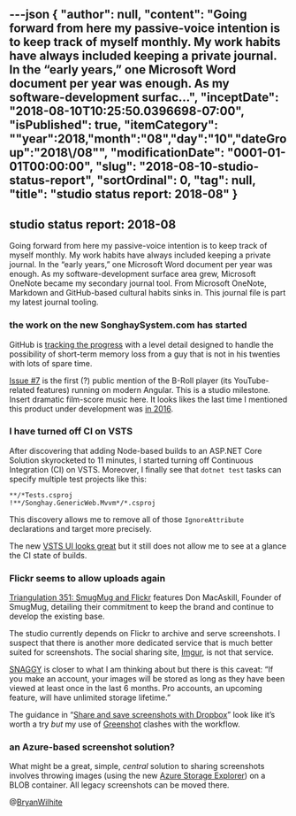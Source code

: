 ---json
{
  "author": null,
  "content": "Going forward from here my passive-voice intention is to keep track of myself monthly. My work habits have always included keeping a private journal. In the “early years,” one Microsoft Word document per year was enough. As my software-development surfac...",
  "inceptDate": "2018-08-10T10:25:50.0396698-07:00",
  "isPublished": true,
  "itemCategory": "\"year\":2018,\"month\":\"08\",\"day\":\"10\",\"dateGroup\":\"2018\\/08\"",
  "modificationDate": "0001-01-01T00:00:00",
  "slug": "2018-08-10-studio-status-report",
  "sortOrdinal": 0,
  "tag": null,
  "title": "studio status report: 2018-08"
}
---

## studio status report: 2018-08

Going forward from here my passive-voice intention is to keep track of myself monthly. My work habits have always included keeping a private journal. In the “early years,” one Microsoft Word document per year was enough. As my software-development surface area grew, Microsoft OneNote became my secondary journal tool. From Microsoft OneNote, Markdown and GitHub-based cultural habits sinks in. This journal file is part my latest journal tooling.

### the work on the new SonghaySystem.com has started

GitHub is [tracking the progress](https://github.com/BryanWilhite/Songhay.Dashboard/issues) with a level detail designed to handle the possibility of short-term memory loss from a guy that is not in his twenties with lots of spare time.

[Issue #7](https://github.com/BryanWilhite/Songhay.Dashboard/issues/7) is the first (?) public mention of the B-Roll player (its YouTube-related features) running on modern Angular. This is a studio milestone. Insert dramatic film-score music here. It looks likes the last time I mentioned this product under development was [in 2016](http://songhayblog.azurewebsites.net/blog/entry/my-autofac-packages-drama).

### I have turned off CI on VSTS

After discovering that adding Node-based builds to an ASP.NET Core Solution skyrocketed to 11 minutes, I started turning off Continuous Integration (CI) on VSTS. Moreover, I finally see that `dotnet test` tasks can specify multiple test projects like this:

```console
**/*Tests.csproj
!**/Songhay.GenericWeb.Mvvm*/*.csproj
```

This discovery allows me to remove all of those `IgnoreAttribute` declarations and target more precisely.

The new [VSTS UI looks great](https://twitter.com/BryanWilhite/status/1024687355158884354) but it still does not allow me to see at a glance the CI state of builds.

### Flickr seems to allow uploads again

[Triangulation 351: SmugMug and Flickr](https://www.youtube.com/watch?v=pIboZj-gb7Q) features Don MacAskill, Founder of SmugMug, detailing their commitment to keep the brand and continue to develop the existing base.

The studio currently depends on Flickr to archive and serve screenshots. I suspect that there is another more dedicated service that is much better suited for screenshots. The social sharing site, [Imgur](https://imgur.com/), is not that service.

[SNAGGY](https://snag.gy/) is closer to what I am thinking about but there is this caveat: “If you make an account, your images will be stored as long as they have been viewed at least once in the last 6 months. Pro accounts, an upcoming feature, will have unlimited storage lifetime.”

The guidance in “[Share and save screenshots with Dropbox](https://www.dropbox.com/help/photos-videos/screenshots)” look like it’s worth a try _but_ my use of [Greenshot](https://chocolatey.org/packages/greenshot) clashes with the workflow.

### an Azure-based screenshot solution?

What might be a great, simple, _central_ solution to sharing screenshots involves throwing images (using the new [Azure Storage Explorer](https://azure.microsoft.com/en-us/features/storage-explorer/)) on a BLOB container. All legacy screenshots can be moved there.

@[BryanWilhite](https://twitter.com/bryanwilhite)
